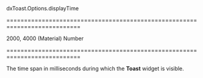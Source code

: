 <!--id-->dxToast.Options.displayTime<!--/id-->
===========================================================================
<!--default-->2000, 4000 (Material)<!--/default-->
<!--type-->Number<!--/type-->
===========================================================================

<!--shortDescription-->
The time span in milliseconds during which the **Toast** widget is visible.
<!--/shortDescription-->

<!--fullDescription-->

<!--/fullDescription-->
